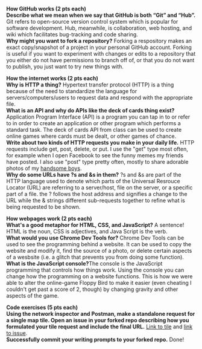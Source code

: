 <b>How GitHub works (2 pts each)</b><br>
<b>Describe what we mean when we say that GitHub is both “Git” and “Hub”.</b>
Git refers to open-source version control system which is popular for software development. Hub, meanwhile, is collaboration, web hosting, and wiki which facilitates bug-tracking and code sharing. <br>
<b>Why might you want to fork a repository?</b>
Forking a respository makes an exact copy/snapshot of a project in your personal GitHub account. Forking is useful if you want to experiment with changes or edits to a repository that you either do not have permissions to branch off of, or that you do not want to publish, you just want to try new things with.


<b>How the internet works (2 pts each)</b><br>
<b>Why is HTTP a thing?</b>
Hypertext transfer protocol (HTTP) is a thing because of the need to standardize the language for servers/computers/users to request data and respond with the appropriate file.<br>
<b>What is an API and why do APIs like the deck of cards thing exist?</b>
Application Program Interface (API) is a program you can tap in to or refer to in order to create an application or other program which performs a standard task. The deck of cards API from class can be used to create online games where cards must be dealt, or other games of chance.<br>
<b>Write about two kinds of HTTP requests you make in your daily life.</b>
HTTP requests include get, post, delete, or put. I use the "get" type most often, for example when I open Facebook to see the funny memes my friends have posted. I also use "post" type pretty often, mostly to share adorable photos of my <a href="https://photos.app.goo.gl/XCHgB4ohXj5VVn6T8">handsome boys</a>.<br>
<b>Why do some URLs have ?s and &s in them?</b> ?s and &s are part of the HTTP language used to denote which parts of the Universal Resrouce Locator (URL) are referring to a server/host, file on the server, or a specific part of a file. the ? follows the host address and signifies a change to the URL while the & strings different sub-requests together to refine what is being requested to be shown.

<b>How webpages work (2 pts each)</b><br>
<b>What's a good metaphor for HTML, CSS, and JavaScript?</b> A sentence! HTML is the noun, CSS is adjectives, and Java Script is the verb.<br>
<b>What would you use Chrome Dev Tools for?</b> Chrome Dev Tools can be used to see the programming behind a website. It can be used to copy the website and modify it, find the source of a photo, or delete certain aspects of a wesbsite (i.e. a glitch that prevents you from doing some function).<br>
<b>What is the JavaScript console?</b>The console is the JavaScript programming that controls how things work. Using the console you can change how the programming on a website functions. This is how we were able to alter the online-game Floppy Bird to make it easier (even cheating I couldn't get past a score of 2, though) by changing gravity and other aspects of the game.

<b>Code exercises (5 pts each)</b><br>
<b>Using the network inspector and Postman, make a standalone request for a single map tile. Open an issue in your forked repo describing how you formulated your tile request and include the final URL.</b> <a href="http://geojson.io/#map=14/46.1610/-123.9357">Link to tile</a> and <a href="">link to issue</a>.<br>
<b>Successfully commit your writing prompts to your forked repo.</b> Done!  
